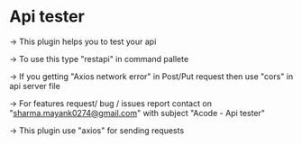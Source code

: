 # Api tester
-> This plugin helps you to test your api

-> To use this type "restapi" in command pallete

-> If you getting "Axios network error" in Post/Put request then use "cors" in api server file

-> For features request/ bug / issues report contact on "sharma.mayank0274@gmail.com" with subject "Acode - Api tester"

-> This plugin use "axios" for sending requests
